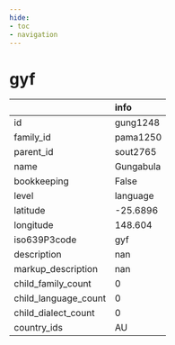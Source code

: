 ```yaml
---
hide:
- toc
- navigation
---
```

# gyf
|                      | info      |
|:---------------------|:----------|
| id                   | gung1248  |
| family_id            | pama1250  |
| parent_id            | sout2765  |
| name                 | Gungabula |
| bookkeeping          | False     |
| level                | language  |
| latitude             | -25.6896  |
| longitude            | 148.604   |
| iso639P3code         | gyf       |
| description          | nan       |
| markup_description   | nan       |
| child_family_count   | 0         |
| child_language_count | 0         |
| child_dialect_count  | 0         |
| country_ids          | AU        |